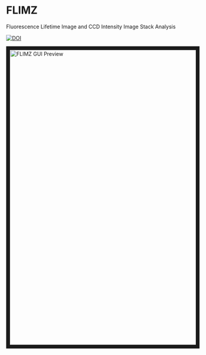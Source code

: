 # FLIMZ
Fluorescence Lifetime Image and CCD Intensity Image Stack Analysis

[![DOI](https://zenodo.org/badge/doi/10.5281/zenodo.19265.svg)](http://dx.doi.org/10.5281/zenodo.19265)


<a href="https://youtu.be/XlezCcrSB-Y" target="_blank"><img src="http://bradleymonk.com/img/FLIMZ.png" 
alt="FLIMZ GUI Preview" width="800" border="10" /></a>
